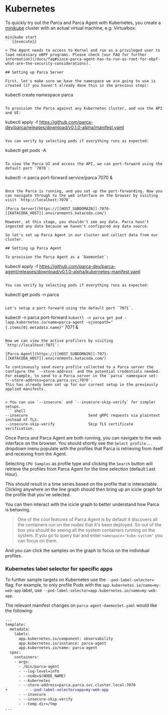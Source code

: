 # Kubernetes

To quickly try out the Parca and Parca Agent with Kubernetes, you create a [minikube](https://minikube.sigs.k8s.io/docs/) cluster with an actual virtual machine, e.g. Virtualbox:

```
minikube start
```{{execute}}

> The Agent needs to access to Kernel and run as a privileged user to load necessary eBPF programs. Please check [our FAQ for further information](/docs/faq#since-parca-agent-has-to-run-as-root-for-ebpf-what-are-the-security-considerations).

## Setting up Parca Server

First, let's make sure we have the namespace we are going to use is created (if you haven't already done this in the previous step):

```
kubectl create namespace parca
```{{execute}}

To provision the Parca against any Kubernetes cluster, and use the API and UI:
```
kubectl apply -f https://github.com/parca-dev/parca/releases/download/v0.1.0-alpha/manifest.yaml
```{{execute}}

You can verify by selecting pods if everything runs as expected:
```
kubectl get pods -A
```{{execute}}

To view the Parca UI and access the API, we can port-forward using the default port `7070`:
```
kubectl -n parca port-forward service/parca 7070 &
```{{execute}}

Once the Parca is running, and you set up the port-forwarding. Now you can navigate through to the web interface on the browser by visiting visit `http://localhost:7070`.

[Parca Server](https://[[HOST_SUBDOMAIN]]-7070-[[KATACODA_HOST]].environments.katacoda.com/)

However, at this stage, you shouldn't see any data. Parca hasn't ingested any data because we haven't configured any data source.

So let's set up Parca Agent in our cluster and collect data from our cluster.

## Setting up Parca Agent

To provision the Parca Agent as a `DaemonSet`:
```
kubectl apply -f https://github.com/parca-dev/parca-agent/releases/download/v0.1.0-alpha/kubernetes-manifest.yaml
```{{execute}}

You can verify by selecting pods if everything runs as expected:
```
kubectl get pods -n parca
```{{execute}}

Let's setup a port-forward using the default port `7071`.
```
kubectl -n parca port-forward `kubectl -n parca get pod -lapp.kubernetes.io/name=parca-agent -ojsonpath="{.items[0].metadata.name}"` 7071 &
```{{execute}}

Now we can view the active profilers by visiting `http://localhost:7071`:

[Parca Agent](https://[[HOST_SUBDOMAIN]]-7071-[[KATACODA_HOST]].environments.katacoda.com/)

To continuously send every profile collected to a Parca server the configure the `--store-address` and the potential credentials needed.
For example, to send to a Parca server in the `parca` namespace set: `--store-address=parca.parca.svc:7070`.
This has already been set up for our current setup in the previously applied manifests.


> You can use `--insecure` and `--insecure-skip-verify` for simpler setups.
``` shell
--insecure                           Send gRPC requests via plaintext instead of TLS.
--insecure-skip-verify               Skip TLS certificate verification.
```

Once Parca and Parca Agent are both running, you can navigate to the web interface on the browser.
You should shortly see the `Select profile...` dropdown menu populate with the profiles that Parca is retrieving from itself and receiving from the Agent.

Selecting `CPU Samples` as profile type and clicking the `Search` button will retrieve the profiles from Parca Agent for the time selection (default Last Hour).

This should result in a time series based on the profile that is interactable.
Clicking anywhere on the line graph should then bring up an icicle graph for the profile that you've selected.

You can then interact with the icicle graph to better understand how Parca is behaving.

> One of the cool features of Parca Agent is by default it discovers all the containers run on the nodes that it's been deployed.
So out of the box you should be seeing all the system containers running on the system.
If you go to query bar and enter `namespace="kube-system"` you can focus on them.

And you can click the samples on the graph to focus on the individual profiles.

### Kubernetes label selector for specific apps

To further sample targets on Kubernetes use the `--pod-label-selector=` flag.
For example, to only profile Pods with the `app.kubernetes.io/name=my-web-app` label, use `--pod-label-selector=app.kubernetes.io/name=my-web-app`.

The relevant manifest changes on `parca-agent-daemonSet.yaml` would like the following:
```diff
...
template:
  metadata:
    labels:
      app.kubernetes.io/component: observability
      app.kubernetes.io/instance: parca-agent
      app.kubernetes.io/name: parca-agent
  spec:
    containers:
    - args:
      - /bin/parca-agent
      - --log-level=info
      - --node=$(NODE_NAME)
      - --kubernetes
      - --store-address=parca.parca.svc.cluster.local:7070
+        - --pod-label-selector=app=my-web-app
      - --insecure
      - --insecure-skip-verify
      - --temp-dir=/tmp
...
```
